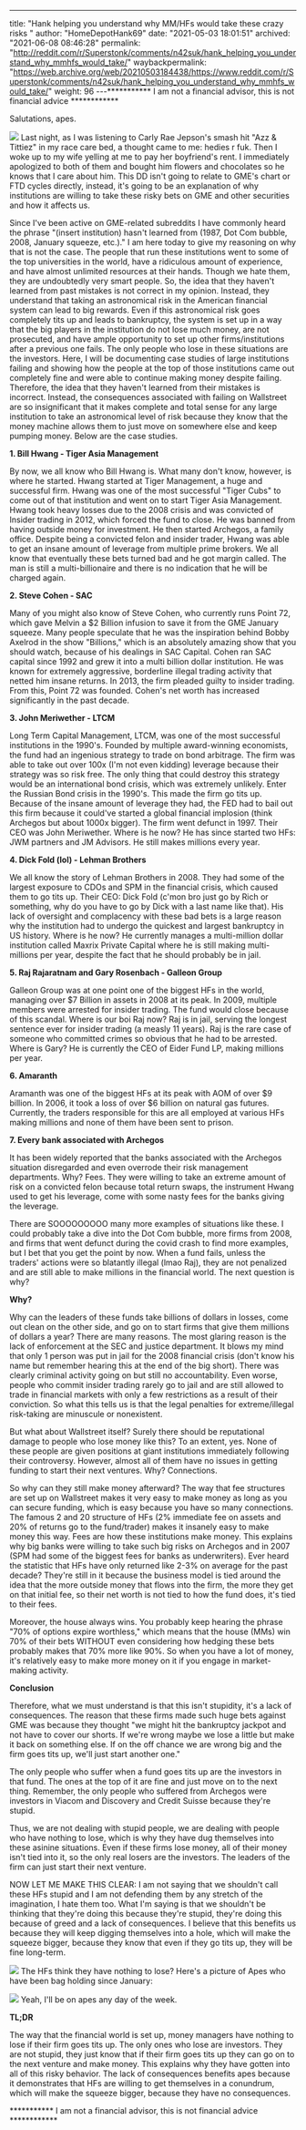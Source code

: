 ---
title: "Hank helping you understand why MM/HFs would take these crazy risks "
author: "HomeDepotHank69"
date: "2021-05-03 18:01:51"
archived: "2021-06-08 08:46:28"
permalink: "http://reddit.com/r/Superstonk/comments/n42suk/hank_helping_you_understand_why_mmhfs_would_take/"
waybackpermalink: "https://web.archive.org/web/20210503184438/https://www.reddit.com/r/Superstonk/comments/n42suk/hank_helping_you_understand_why_mmhfs_would_take/"
weight: 96
---*********** I am not a financial advisor, this is not financial advice ************


Salutations, apes. 


![](/img/b38sk0hf2yw61.jpg)
Last night, as I was listening to Carly Rae Jepson's smash hit "Azz & Tittiez" in my race care bed, a thought came to me: hedies r fuk. Then I woke up to my wife yelling at me to pay her boyfriend's rent. I immediately apologized to both of them and bought him flowers and chocolates so he knows that I care about him. This DD isn't going to relate to GME's chart or FTD cycles directly, instead, it's going to be an explanation of why institutions are willing to take these risky bets on GME and other securities and how it affects us. 


Since I've been active on GME-related subreddits I have commonly heard the phrase "(insert institution) hasn't learned from (1987, Dot Com bubble, 2008, January squeeze, etc.)." I am here today to give my reasoning on why that is not the case. The people that run these institutions went to some of the top universities in the world, have a ridiculous amount of experience, and have almost unlimited resources at their hands. Though we hate them, they are undoubtedly very smart people. So, the idea that they haven't learned from past mistakes is not correct in my opinion. Instead, they understand that taking an astronomical risk in the American financial system can lead to big rewards. Even if this astronomical risk goes completely tits up and leads to bankruptcy, the system is set up in a way that the big players in the institution do not lose much money, are not prosecuted, and have ample opportunity to set up other firms/institutions after a previous one fails. The only people who lose in these situations are the investors. Here, I will be documenting case studies of large institutions failing and showing how the people at the top of those institutions came out completely fine and were able to continue making money despite failing. Therefore, the idea that they haven't learned from their mistakes is incorrect. Instead, the consequences associated with failing on Wallstreet are so insignificant that it makes complete and total sense for any large institution to take an astronomical level of risk because they know that the money machine allows them to just move on somewhere else and keep pumping money. Below are the case studies.


**1. Bill Hwang - Tiger Asia Management**


By now, we all know who Bill Hwang is. What many don't know, however, is where he started. Hwang started at Tiger Management, a huge and successful firm. Hwang was one of the most successful "Tiger Cubs" to come out of that institution and went on to start Tiger Asia Management. Hwang took heavy losses due to the 2008 crisis and was convicted of Insider trading in 2012, which forced the fund to close. He was banned from having outside money for investment. He then started Archegos, a family office. Despite being a convicted felon and insider trader, Hwang was able to get an insane amount of leverage from multiple prime brokers. We all know that eventually these bets turned bad and he got margin called. The man is still a multi-billionaire and there is no indication that he will be charged again.


**2. Steve Cohen - SAC** 


Many of you might also know of Steve Cohen, who currently runs Point 72, which gave Melvin a $2 Billion infusion to save it from the GME January squeeze. Many people speculate that he was the inspiration behind Bobby Axelrod in the show "Billions," which is an absolutely amazing show that you should watch, because of his dealings in SAC Capital. Cohen ran SAC capital since 1992 and grew it into a multi billion dollar institution. He was known for extremely aggressive, borderline illegal trading activity that netted him insane returns. In 2013, the firm pleaded guilty to insider trading. From this, Point 72 was founded. Cohen's net worth has increased significantly in the past decade. 


**3. John Meriwether - LTCM**


Long Term Capital Management, LTCM, was one of the most successful institutions in the 1990's. Founded by multiple award-winning economists, the fund had an ingenious strategy to trade on bond arbitrage. The firm was able to take out over 100x (I'm not even kidding) leverage because their strategy was so risk free. The only thing that could destroy this strategy would be an international bond crisis, which was extremely unlikely. Enter the Russian Bond crisis in the 1990's. This made the firm go tits up. Because of the insane amount of leverage they had, the FED had to bail out this firm because it could've started a global financial implosion (think Archegos but about 1000x bigger). The firm went defunct in 1997. Their CEO was John Meriwether. Where is he now? He has since started two HFs: JWM partners and JM Advisors. He still makes millions every year. 


**4. Dick Fold (lol) - Lehman Brothers**


We all know the story of Lehman Brothers in 2008. They had some of the largest exposure to CDOs and SPM in the financial crisis, which caused them to go tits up. Their CEO: Dick Fold (c'mon bro just go by Rich or something, why do you have to go by Dick with a last name like that). His lack of oversight and complacency with these bad bets is a large reason why the institution had to undergo the quickest and largest bankruptcy in US history. Where is he now? He currently manages a multi-million dollar institution called Maxrix Private Capital where he is still making multi-millions per year, despite the fact that he should probably be in jail. 


**5. Raj Rajaratnam and Gary Rosenbach - Galleon Group**


Galleon Group was at one point one of the biggest HFs in the world, managing over $7 Billion in assets in 2008 at its peak. In 2009, multiple members were arrested for insider trading. The fund would close because of this scandal. Where is our boi Raj now? Raj is in jail, serving the longest sentence ever for insider trading (a measly 11 years). Raj is the rare case of someone who committed crimes so obvious that he had to be arrested. Where is Gary? He is currently the CEO of Eider Fund LP, making millions per year. 


**6. Amaranth** 


Aramanth was one of the biggest HFs at its peak with AOM of over $9 billion. In 2006, it took a loss of over $6 billion on natural gas futures. Currently, the traders responsible for this are all employed at various HFs making millions and none of them have been sent to prison. 


**7. Every bank associated with Archegos**


It has been widely reported that the banks associated with the Archegos situation disregarded and even overrode their risk management departments. Why? Fees. They were willing to take an extreme amount of risk on a convicted felon because total return swaps, the instrument Hwang used to get his leverage, come with some nasty fees for the banks giving the leverage. 


There are SOOOOOOOOO many more examples of situations like these. I could probably take a dive into the Dot Com bubble, more firms from 2008, and firms that went defunct during the covid crash to find more examples, but I bet that you get the point by now. When a fund fails, unless the traders' actions were so blatantly illegal (lmao Raj), they are not penalized and are still able to make millions in the financial world. The next question is why?


**Why?**


Why can the leaders of these funds take billions of dollars in losses, come out clean on the other side, and go on to start firms that give them millions of dollars a year? There are many reasons. The most glaring reason is the lack of enforcement at the SEC and justice department. It blows my mind that only 1 person was put in jail for the 2008 financial crisis (don't know his name but remember hearing this at the end of the big short). There was clearly criminal activity going on but still no accountability. Even worse, people who commit insider trading rarely go to jail and are still allowed to trade in financial markets with only a few restrictions as a result of their conviction. So what this tells us is that the legal penalties for extreme/illegal risk-taking are minuscule or nonexistent. 


But what about Wallstreet itself? Surely there should be reputational damage to people who lose money like this? To an extent, yes. None of these people are given positions at giant institutions immediately following their controversy. However, almost all of them have no issues in getting funding to start their next ventures. Why? Connections.


So why can they still make money afterward? The way that fee structures are set up on Wallstreet makes it very easy to make money as long as you can secure funding, which is easy because you have so many connections. The famous 2 and 20 structure of HFs (2% immediate fee on assets and 20% of returns go to the fund/trader) makes it insanely easy to make money this way. Fees are how these institutions make money. This explains why big banks were willing to take such big risks on Archegos and in 2007 (SPM had some of the biggest fees for banks as underwriters). Ever heard the statistic that HFs have only returned like 2-3% on average for the past decade? They're still in it because the business model is tied around the idea that the more outside money that flows into the firm, the more they get on that initial fee, so their net worth is not tied to how the fund does, it's tied to their fees. 


Moreover, the house always wins. You probably keep hearing the phrase "70% of options expire worthless," which means that the house (MMs) win 70% of their bets WITHOUT even considering how hedging these bets probably makes that 70% more like 90%. So when you have a lot of money, it's relatively easy to make more money on it if you engage in market-making activity. 


**Conclusion**


Therefore, what we must understand is that this isn't stupidity, it's a lack of consequences. The reason that these firms made such huge bets against GME was because they thought "we might hit the bankruptcy jackpot and not have to cover our shorts. If we're wrong maybe we lose a little but make it back on something else. If on the off chance we are wrong big and the firm goes tits up, we'll just start another one."


The only people who suffer when a fund goes tits up are the investors in that fund. The ones at the top of it are fine and just move on to the next thing. Remember, the only people who suffered from Archegos were investors in Viacom and Discovery and Credit Suisse because they're stupid.


Thus, we are not dealing with stupid people, we are dealing with people who have nothing to lose, which is why they have dug themselves into these asinine situations. Even if these firms lose money, all of their money isn't tied into it, so the only real losers are the investors. The leaders of the firm can just start their next venture. 


NOW LET ME MAKE THIS CLEAR: I am not saying that we shouldn't call these HFs stupid and I am not defending them by any stretch of the imagination, I hate them too. What I'm saying is that we shouldn't be thinking that they're doing this because they're stupid, they're doing this because of greed and a lack of consequences. I believe that this benefits us because they will keep digging themselves into a hole, which will make the squeeze bigger, because they know that even if they go tits up, they will be fine long-term. 


![](/img/vo4jqdax0yw61.png)
The HFs think they have nothing to lose? Here's a picture of Apes who have been bag holding since January: 


![](/img/2o5vd1021yw61.png)
Yeah, I'll be on apes any day of the week. 


**TL;DR**


The way that the financial world is set up, money managers have nothing to lose if their firm goes tits up. The only ones who lose are investors. They are not stupid, they just know that if their firm goes tits up they can go on to the next venture and make money. This explains why they have gotten into all of this risky behavior. The lack of consequences benefits apes because it demonstrates that HFs are willing to get themselves in a conundrum, which will make the squeeze bigger, because they have no consequences. 


*********** I am not a financial advisor, this is not financial advice ************

